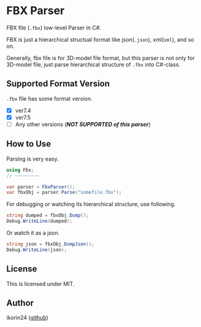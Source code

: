 # FBX Parser

FBX file (```.fbx```) low-level Parser in C#.

FBX is just a hierarchical structual format like json(```.json```), xml(```xml```), and so on.

Generally, fbx file is for 3D-model file format, but this parser is not only for 3D-model file, just parse hierarchical structure of ```.fbx``` into C#-class.

## Supported Format Version

```.fbx``` file has some format version.

- [x] ver7.4
- [x] ver7.5
- [ ] Any other versions (***NOT SUPPORTED of this parser***)

## How to Use

Parsing is very easy.

```cs
using Fbx;
// ~~~~~~~~~

var parser = FbxParser();
var fbxObj = parser.Parse("somefile.fbx");
```

For debugging or watching its hierarchical structure, use following.

```cs
string dumped = fbxObj.Dump();
Debug.WriteLine(dumped);
```

Or watch it as a json.

```cs
string json = fbxObj.DumpJson();
Debug.WriteLine(json);
```

## License

This is licensed under MIT.

## Author

ikorin24 ([github](https://github.com/ikorin24))
